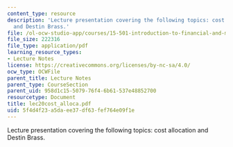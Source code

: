 ```yaml
---
content_type: resource
description: 'Lecture presentation covering the following topics: cost allocation
  and Destin Brass.'
file: /ol-ocw-studio-app/courses/15-501-introduction-to-financial-and-managerial-accounting-spring-2004/5f4d4f23a5daee37df63fef764e09f1e_lec20cost_alloca.pdf
file_size: 222316
file_type: application/pdf
learning_resource_types:
- Lecture Notes
license: https://creativecommons.org/licenses/by-nc-sa/4.0/
ocw_type: OCWFile
parent_title: Lecture Notes
parent_type: CourseSection
parent_uid: 958d1c15-5079-76f4-6b61-537e48852700
resourcetype: Document
title: lec20cost_alloca.pdf
uid: 5f4d4f23-a5da-ee37-df63-fef764e09f1e
---
```

Lecture presentation covering the following topics: cost allocation and Destin Brass.